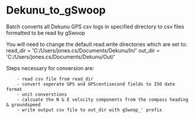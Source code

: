 # Dekunu_to_gSwoop

Batch converts all Dekunu GPS csv logs in specified directory to csv files 
formatted to be read by gSwoop

You will need to change the default read.write directories which are set to:
  read_dir = 'C:/Users/jones.cs/Documents/Dekunu/In/'
  out_dir = 'C:/Users/jones.cs/Documents/Dekunu/Out/'

Steps necessary for conversion are:

        - read csv file from read_dir
        - convert seperate GPS and GPScentisecond fields to ISO date format
        - unit converstions
        - calcuate the N & E velocity components from the compass heading & groundspeed
        - write output csv file to out_dir with gSwoop_' prefix

